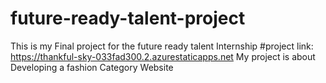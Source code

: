 # future-ready-talent-project
This is my Final project for the future ready talent Internship
#project link: https://thankful-sky-033fad300.2.azurestaticapps.net
My project is about Developing a fashion Category Website

